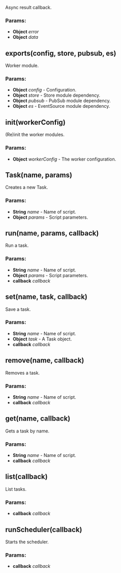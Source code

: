 

<!-- Start lib/worker.module.js -->

Async result callback.

### Params: 

* **Object** *error* 
* **Object** *data* 

## exports(config, store, pubsub, es)

Worker module.

### Params: 

* **Object** *config* - Configuration.
* **Object** *store* - Store module dependency.
* **Object** *pubsub* - PubSub module dependency.
* **Object** *es* - EventSource module dependency.

## init(workerConfig)

(Re)init the worker modules.

### Params: 

* **Object** *workerConfig* - The worker configuration.

## Task(name, params)

Creates a new Task.

### Params: 

* **String** *name* - Name of script.
* **Object** *params* - Script parameters.

## run(name, params, callback)

Run a task.

### Params: 

* **String** *name* - Name of script.
* **Object** *params* - Script parameters.
* **callback** *callback* 

## set(name, task, callback)

Save a task.

### Params: 

* **String** *name* - Name of script.
* **Object** *task* - A Task object.
* **callback** *callback* 

## remove(name, callback)

Removes a task.

### Params: 

* **String** *name* - Name of script.
* **callback** *callback* 

## get(name, callback)

Gets a task by name.

### Params: 

* **String** *name* - Name of script.
* **callback** *callback* 

## list(callback)

List tasks.

### Params: 

* **callback** *callback* 

## runScheduler(callback)

Starts the scheduler.

### Params: 

* **callback** *callback* 

<!-- End lib/worker.module.js -->


